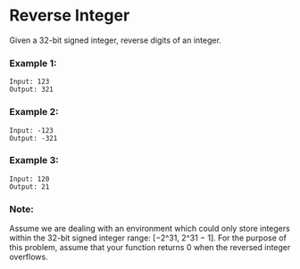 # Reverse Integer

Given a 32-bit signed integer, reverse digits of an integer.

### Example 1:
```
Input: 123
Output: 321

```

### Example 2:
```
Input: -123
Output: -321

```

### Example 3:
```
Input: 120
Output: 21

```
### Note:
Assume we are dealing with an environment which could only store integers within the 32-bit signed integer range: [−2^31,  2^31 − 1]. For the purpose of this problem, assume that your function returns 0 when the reversed integer overflows.